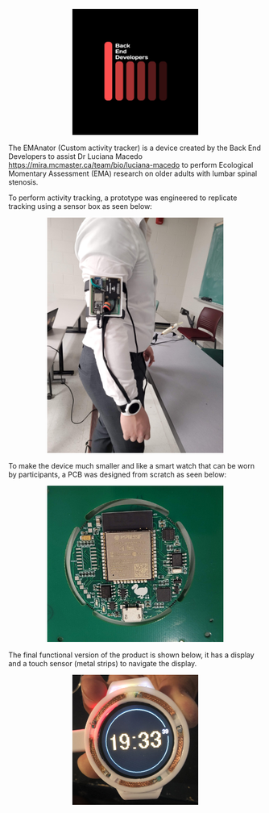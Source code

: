  <p align="center">
  <img src="https://github.com/zakerl/Capstone_Project/blob/main/refs/BED_logo.jpg" width="250" title="hover text">
</p>

The EMAnator (Custom activity tracker) is a device created by the Back End Developers to assist Dr Luciana Macedo https://mira.mcmaster.ca/team/bio/luciana-macedo 
to perform Ecological Momentary Assessment (EMA) research on older adults with lumbar spinal stenosis.

To perform activity tracking, a prototype was engineered to replicate tracking using a sensor box as seen below:

 <p align="center">
  <img src="https://github.com/zakerl/Capstone_Project/blob/main/refs/sensorbox.jpg" width="350" title="hover text">
</p>

To make the device much smaller and like a smart watch that can be worn by participants, a PCB was designed from scratch as seen below:

 <p align="center">
  <img src="https://github.com/zakerl/Capstone_Project/blob/main/refs/PCB.jpg" width="350" title="hover text">
</p>

The final functional version of the product is shown below, it has a display and a touch sensor (metal strips) to navigate the display.

 <p align="center">
  <img src="https://github.com/zakerl/Capstone_Project/blob/main/refs/EMAnator.jpg" width="250" title="hover text">
</p>

